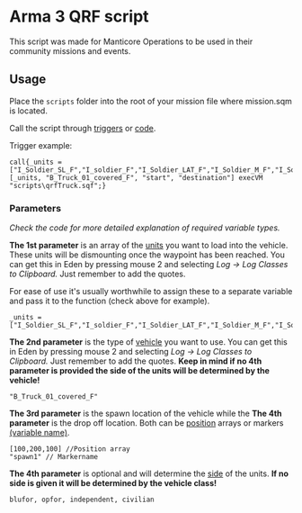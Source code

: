 # Arma 3 QRF script
This script was made for Manticore Operations to be used in their community missions and events.

## Usage
Place the `scripts` folder into the root of your mission file where mission.sqm is located.  

Call the script through [triggers](https://community.bistudio.com/wiki/Eden_Editor:_Trigger#Attributes) or [code](https://community.bistudio.com/wiki/execVM).

Trigger example:
```
call{_units = ["I_Soldier_SL_F","I_soldier_F","I_Soldier_LAT_F","I_Soldier_M_F","I_Soldier_TL_F","I_Soldier_AR_F","I_Soldier_A_F","I_medic_F"];
[_units, "B_Truck_01_covered_F", "start", "destination"] execVM "scripts\qrfTruck.sqf";}
```

### Parameters
_Check the code for more detailed explanation of required variable types._

__The 1st parameter__ is an array of the [units](https://community.bistudio.com/wiki/Arma_3:_CfgVehicles_WEST) you want to load into the vehicle. These units will be dismounting once the waypoint has been reached.
You can get this in Eden by pressing mouse 2 and selecting _Log -> Log Classes to Clipboard._
Just remember to add the quotes.

For ease of use it's usually worthwhile to assign these to a separate variable and pass it to the function (check above for example).
```
_units = ["I_Soldier_SL_F","I_soldier_F","I_Soldier_LAT_F","I_Soldier_M_F","I_Soldier_TL_F"];
```

__The 2nd parameter__ is the type of [vehicle](https://community.bistudio.com/wiki/Arma_3:_CfgVehicles_WEST) you want to use. You can get this in Eden by pressing mouse 2 and selecting _Log -> Log Classes to Clipboard._
Just remember to add the quotes. __Keep in mind if no 4th parameter is provided the side of the units will be determined by the vehicle!__
```
"B_Truck_01_covered_F"
```

__The 3rd parameter__ is the spawn location of the vehicle while the __The 4th parameter__ is the drop off location. Both can be [position](https://community.bistudio.com/wiki/Position) arrays or markers [(variable name)](https://community.bistudio.com/wiki/Eden_Editor:_Marker#Attributes).
```
[100,200,100] //Position array
"spawn1" // Markername
```

__The 4th parameter__ is optional and will determine the [side](https://community.bistudio.com/wiki/Side) of the units. __If no side is given it will be determined by the vehicle class!__
```
blufor, opfor, independent, civilian
```
